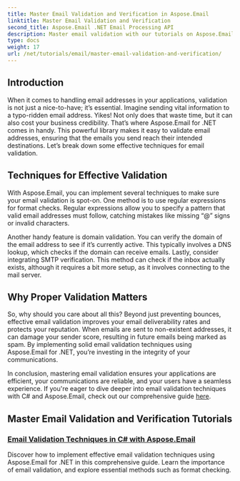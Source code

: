 ```yaml
---
title: Master Email Validation and Verification in Aspose.Email
linktitle: Master Email Validation and Verification
second_title: Aspose.Email .NET Email Processing API
description: Master email validation with our tutorials on Aspose.Email for .NET. Learn effective techniques, verification methods, and more with easy-to-follow guides.
type: docs
weight: 17
url: /net/tutorials/email/master-email-validation-and-verification/
---
```

## Introduction

When it comes to handling email addresses in your applications, validation is not just a nice-to-have; it’s essential. Imagine sending vital information to a typo-ridden email address. Yikes! Not only does that waste time, but it can also cost your business credibility. That’s where Aspose.Email for .NET comes in handy. This powerful library makes it easy to validate email addresses, ensuring that the emails you send reach their intended destinations. Let’s break down some effective techniques for email validation.

## Techniques for Effective Validation

With Aspose.Email, you can implement several techniques to make sure your email validation is spot-on. One method is to use regular expressions for format checks. Regular expressions allow you to specify a pattern that valid email addresses must follow, catching mistakes like missing “@” signs or invalid characters. 

Another handy feature is domain validation. You can verify the domain of the email address to see if it’s currently active. This typically involves a DNS lookup, which checks if the domain can receive emails. Lastly, consider integrating SMTP verification. This method can check if the inbox actually exists, although it requires a bit more setup, as it involves connecting to the mail server.

## Why Proper Validation Matters

So, why should you care about all this? Beyond just preventing bounces, effective email validation improves your email deliverability rates and protects your reputation. When emails are sent to non-existent addresses, it can damage your sender score, resulting in future emails being marked as spam. By implementing solid email validation techniques using Aspose.Email for .NET, you’re investing in the integrity of your communications.

In conclusion, mastering email validation ensures your applications are efficient, your communications are reliable, and your users have a seamless experience. If you're eager to dive deeper into email validation techniques with C# and Aspose.Email, check out our comprehensive guide [here](./email-validation-techniques/).


## Master Email Validation and Verification Tutorials
### [Email Validation Techniques in C# with Aspose.Email](./email-validation-techniques/)
Discover how to implement effective email validation techniques using Aspose.Email for .NET in this comprehensive guide. Learn the importance of email validation, and explore essential methods such as format checking.